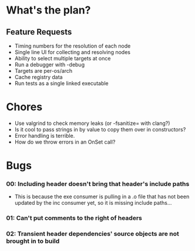 # What's the plan?

## Feature Requests

- Timing numbers for the resolution of each node
- Single line UI for collecting and resolving nodes
- Ability to select multiple targets at once
- Run a debugger with -debug
- Targets are per-os/arch
- Cache registry data
- Run tests as a single linked executable

# Chores

- Use valgrind to check memory leaks (or -fsanitize= with clang?)
- Is it cool to pass strings in by value to copy them over in constructors?
- Error handling is terrible.
- How do we throw errors in an OnSet call?

# Bugs

### 00: Including header doesn't bring that header's include paths
- This is because the exe consumer is pulling in a .o file that has not been
  updated by the inc consumer yet, so it is missing include paths...

### 01: Can't put comments to the right of headers

### 02: Transient header dependencies' source objects are not brought in to build